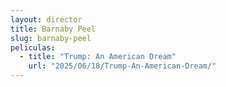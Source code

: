 ```yaml
---
layout: director
title: Barnaby Peel
slug: barnaby-peel
peliculas:
  - title: "Trump: An American Dream"
    url: "2025/06/18/Trump-An-American-Dream/"
---
```

